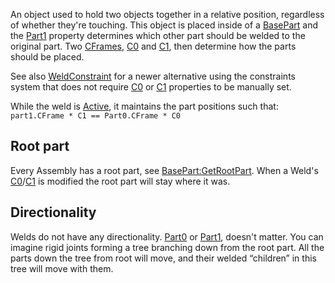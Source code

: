 An object used to hold two objects together in a relative position, regardless
of whether they're touching. This object is placed inside of a [BasePart](https://create.roblox.com/docs/reference/engine/classes/BasePart) and
the [Part1](https://create.roblox.com/docs/reference/engine/classes/JointInstance#Part1) property determines which other part should be
welded to the original part. Two [CFrames](https://developer.roblox.com/en-us/api-reference/datatype/CFrame),
[C0](https://create.roblox.com/docs/reference/engine/classes/JointInstance#C0) and [C1](https://create.roblox.com/docs/reference/engine/classes/JointInstance#C1), then determine how the parts
should be placed.

See also [WeldConstraint](https://create.roblox.com/docs/reference/engine/classes/WeldConstraint) for a newer alternative using the constraints system
that does not require [C0](https://create.roblox.com/docs/reference/engine/classes/JointInstance#C0) or [C1](https://create.roblox.com/docs/reference/engine/classes/JointInstance#C1)
properties to be manually set.

While the weld is [Active](https://create.roblox.com/docs/reference/engine/classes/JointInstance#Active), it maintains the part
positions such that: `part1.CFrame * C1 == Part0.CFrame * C0`

## Root part

Every Assembly has a root part, see [BasePart:GetRootPart](https://create.roblox.com/docs/reference/engine/classes/BasePart#GetRootPart). When a Weld's
[C0](https://create.roblox.com/docs/reference/engine/classes/JointInstance#C0)/[C1](https://create.roblox.com/docs/reference/engine/classes/JointInstance#C1) is modified the root part will
stay where it was.

## Directionality

Welds do not have any directionality. [Part0](https://create.roblox.com/docs/reference/engine/classes/JointInstance#Part0) or
[Part1](https://create.roblox.com/docs/reference/engine/classes/JointInstance#Part1), doesn't matter. You can imagine rigid joints
forming a tree branching down from the root part. All the parts down the tree
from root will move, and their welded “children” in this tree will move with
them.